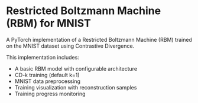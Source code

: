# Restricted Boltzmann Machine (RBM) for MNIST

A PyTorch implementation of a Restricted Boltzmann Machine (RBM) trained on the MNIST dataset using Contrastive Divergence.


This implementation includes:

* A basic RBM model with configurable architecture
* CD-k training (default k=1)
* MNIST data preprocessing
* Training visualization with reconstruction samples
* Training progress monitoring
